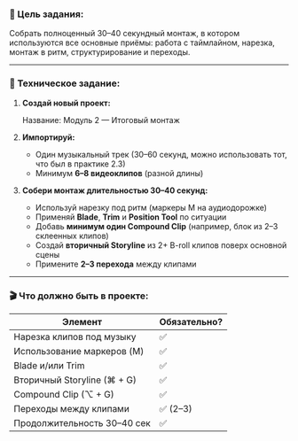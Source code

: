 ### **🎯 Цель задания:**

Собрать полноценный 30–40 секундный монтаж, в котором используются все основные приёмы: работа с таймлайном, нарезка, монтаж в ритм, структурирование и переходы.

---

### **📝 Техническое задание:**

1. **Создай новый проект:**
    
    Название: Модуль 2 — Итоговый монтаж
    
2. **Импортируй:**
    - Один музыкальный трек (30–60 секунд, можно использовать тот, что был в практике 2.3)
    - Минимум **6–8 видеоклипов** (разной длины)
3. **Собери монтаж длительностью 30–40 секунд:**
    - Используй нарезку под ритм (маркеры M на аудиодорожке)
    - Применяй **Blade**, **Trim** и **Position Tool** по ситуации
    - Добавь **минимум один Compound Clip** (например, блок из 2–3 склеенных клипов)
    - Создай **вторичный Storyline** из 2+ B-roll клипов поверх основной сцены
    - Примените **2–3 перехода** между клипами

---

### **🎬 Что должно быть в проекте:**

| **Элемент** | **Обязательно?** |
| --- | --- |
| Нарезка клипов под музыку | ✅ |
| Использование маркеров (M) | ✅ |
| Blade и/или Trim | ✅ |
| Вторичный Storyline (⌘ + G) | ✅ |
| Compound Clip (⌥ + G) | ✅ |
| Переходы между клипами | ✅ (2–3) |
| Продолжительность 30–40 сек | ✅ |